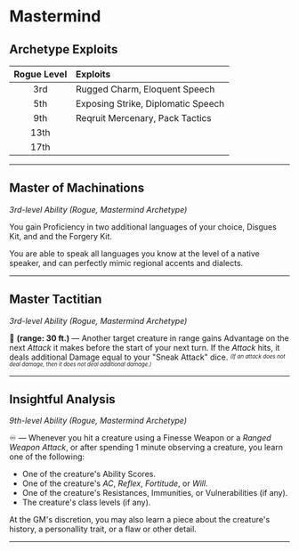 # Mastermind

## Archetype Exploits

| Rogue Level | Exploits                           |
|:-----------:|:-----------------------------------|
|     3rd     | Rugged Charm, Eloquent Speech      |
|     5th     | Exposing Strike, Diplomatic Speech |
|     9th     | Reqruit Mercenary, Pack Tactics    |
|    13th     |                                    |
|    17th     |                                    |

---

## Master of Machinations
*3rd-level Ability (Rogue, Mastermind Archetype)*

You gain Proficiency in two additional languages of your choice, Disgues Kit, and and the Forgery Kit.

You are able to speak all languages you know at the level of a native speaker, and can perfectly mimic regional accents and dialects.

---

## Master Tactitian
*3rd-level Ability (Rogue, Mastermind Archetype)*

🔵 **(range: 30 ft.)** — Another target creature in range gains Advantage on the next *Attack* it makes before the start of your next turn. If the *Attack* hits, it deals additional Damage equal to your "Sneak Attack" dice. <sup><sub>*(If an attack does not deal damage, then it does not deal additional damage.)*</sub></sup>

---

## Insightful Analysis
*9th-level Ability (Rogue, Mastermind Archetype)*

♾️ — Whenever you hit a creature using a Finesse Weapon or a *Ranged Weapon Attack*, or after spending 1 minute observing a creature, you learn one of the following:
* One of the creature's Ability Scores.
* One of the creature's *AC*, *Reflex*, *Fortitude*, or *Will*.
* One of the creature's Resistances, Immunities, or Vulnerabilities (if any).
* The creature's class levels (if any).

At the GM's discretion, you may also learn a piece about the creature's history, a personallity trait, or a flaw or other detail.

---
